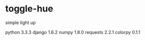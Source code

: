 toggle-hue
==========

simple light up

python 3.3.3
django 1.6.2
numpy 1.8.0
requests 2.2.1
colorpy 0.1.1
